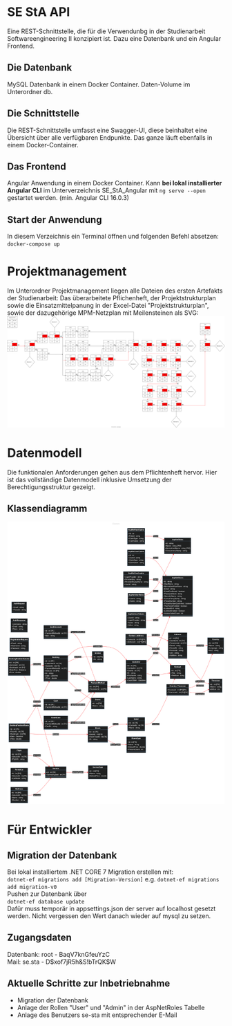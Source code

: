 ﻿# SE StA API

Eine REST-Schnittstelle, die für die Verwendunbg in der Studienarbeit Softwareengineering II konzipiert ist. Dazu eine Datenbank und ein Angular Frontend.

## Die Datenbank

MySQL Datenbank in einem Docker Container. Daten-Volume im Unterordner db.

## Die Schnittstelle

Die REST-Schnittstelle umfasst eine Swagger-UI, diese beinhaltet eine Übersicht über alle verfügbaren Endpunkte. Das ganze läuft ebenfalls in einem Docker-Container.

## Das Frontend

Angular Anwendung in einem Docker Container.
Kann <b>bei lokal installierter Angular CLI</b> im Unterverzeichnis SE_StA_Angular mit
`ng serve --open`
gestartet werden. (min. Angular CLI 16.0.3)

## Start der Anwendung

In diesem Verzeichnis ein Terminal öffnen und folgenden Befehl absetzen:
`docker-compose up`

# Projektmanagement

Im Unterordner Projektmanagement liegen alle Dateien des ersten Artefakts der Studienarbeit:
Das überarbeitete Pflichenheft, der Projektstrukturplan sowie die Einsatzmittelpanung in der Excel-Datei "Projektstrukturplan", sowie der dazugehörige MPM-Netzplan mit Meilensteinen als SVG:
![MPMNetzplan](Projektmanagement/MPM_Netzplan.svg)

# Datenmodell

Die funktionalen Anforderungen gehen aus dem Pflichtenheft hervor. Hier ist das vollständige Datenmodell inklusive Umsetzung der Berechtigungsstruktur gezeigt.

## Klassendiagramm

![Klassendiagramm](Classes.png)

# Für Entwickler

## Migration der Datenbank

Bei lokal installiertem .NET CORE 7 Migration erstellen mit:<br />
`dotnet-ef migrations add [Migration-Version]`
e.g.
`dotnet-ef migrations add migration-v0`<br />
Pushen zur Datenbank über<br />
`dotnet-ef database update`<br />
Dafür muss temporär in appsettings.json der server auf localhost gesetzt werden.
Nicht vergessen den Wert danach wieder auf mysql zu setzen.

## Zugangsdaten

Datenbank: root - BaqV7knGfeuYzC<br />
Mail: se.sta - D$xof7jR5h&S!bTrQK$W

## Aktuelle Schritte zur Inbetriebnahme

- Migration der Datenbank
- Anlage der Rollen "User" und "Admin" in der AspNetRoles Tabelle
- Anlage des Benutzers se-sta mit entsprechender E-Mail
